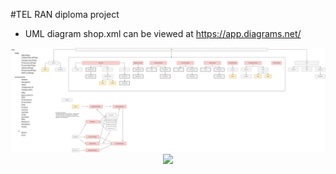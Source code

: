 #TEL RAN diploma project

- UML diagram shop.xml can be viewed at https://app.diagrams.net/

<div width="100%" align="center">
<img src="./Shop.png"/>
</div>

<div width="100%" align="center">
<img src="./shop.xml"/>
</div>
